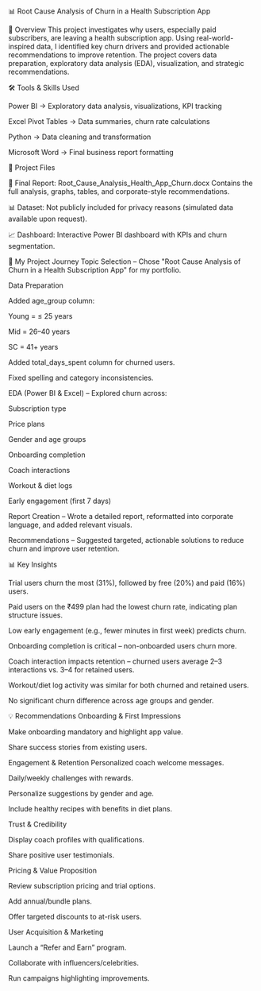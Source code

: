 📊 Root Cause Analysis of Churn in a Health Subscription App

📌 Overview
This project investigates why users, especially paid subscribers, are leaving a health subscription app.
Using real-world-inspired data, I identified key churn drivers and provided actionable recommendations to improve retention.
The project covers data preparation, exploratory data analysis (EDA), visualization, and strategic recommendations.

🛠 Tools & Skills Used

Power BI → Exploratory data analysis, visualizations, KPI tracking

Excel Pivot Tables → Data summaries, churn rate calculations

Python → Data cleaning and transformation

Microsoft Word → Final business report formatting

📂 Project Files

📄 Final Report: Root_Cause_Analysis_Health_App_Churn.docx
Contains the full analysis, graphs, tables, and corporate-style recommendations.

📊 Dataset: Not publicly included for privacy reasons (simulated data available upon request).

📈 Dashboard: Interactive Power BI dashboard with KPIs and churn segmentation.

📜 My Project Journey
Topic Selection – Chose "Root Cause Analysis of Churn in a Health Subscription App" for my portfolio.

Data Preparation

  Added age_group column:
  
  Young = ≤ 25 years
  
  Mid = 26–40 years
  
  SC = 41+ years
  
  Added total_days_spent column for churned users.
  
  Fixed spelling and category inconsistencies.

EDA (Power BI & Excel) – Explored churn across:

  Subscription type
  
  Price plans
  
  Gender and age groups
  
  Onboarding completion
  
  Coach interactions
  
  Workout & diet logs
  
  Early engagement (first 7 days)

Report Creation – Wrote a detailed report, reformatted into corporate language, and added relevant visuals.

Recommendations – Suggested targeted, actionable solutions to reduce churn and improve user retention.


📊 Key Insights

  Trial users churn the most (31%), followed by free (20%) and paid (16%) users.
  
  Paid users on the ₹499 plan had the lowest churn rate, indicating plan structure issues.
  
  Low early engagement (e.g., fewer minutes in first week) predicts churn.
  
  Onboarding completion is critical – non-onboarded users churn more.
  
  Coach interaction impacts retention – churned users average 2–3 interactions vs. 3–4 for retained users.
  
  Workout/diet log activity was similar for both churned and retained users.
  
  No significant churn difference across age groups and gender.

💡 Recommendations
Onboarding & First Impressions
 
  Make onboarding mandatory and highlight app value.
  
  Share success stories from existing users.

Engagement & Retention
  Personalized coach welcome messages.
  
  Daily/weekly challenges with rewards.
  
  Personalize suggestions by gender and age.
  
  Include healthy recipes with benefits in diet plans.

Trust & Credibility

  Display coach profiles with qualifications.
  
  Share positive user testimonials.

Pricing & Value Proposition

  Review subscription pricing and trial options.
  
  Add annual/bundle plans.
  
  Offer targeted discounts to at-risk users.

User Acquisition & Marketing

  Launch a “Refer and Earn” program.
  
  Collaborate with influencers/celebrities.
  
  Run campaigns highlighting improvements.

